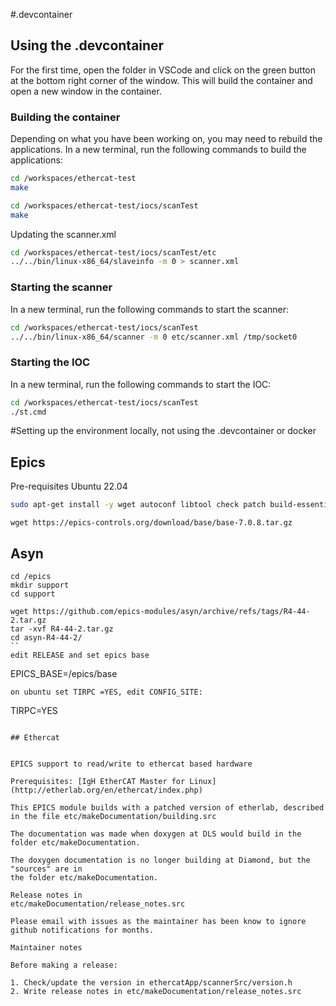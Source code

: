 #.devcontainer

## Using the .devcontainer
For the first time, open the folder in VSCode and click on the green button at the bottom right corner of the window. This will build the container and open a new window in the container.

### Building the container
Depending on what you have been working on, you may need to rebuild the applications.
In a new terminal, run the following commands to build the applications:


```bash
cd /workspaces/ethercat-test
make

```

```bash
cd /workspaces/ethercat-test/iocs/scanTest
make

```
Updating the scanner.xml
```bash
cd /workspaces/ethercat-test/iocs/scanTest/etc
../../bin/linux-x86_64/slaveinfo -m 0 > scanner.xml
```



### Starting the scanner
In a new terminal, run the following commands to start the scanner:

```bash
cd /workspaces/ethercat-test/iocs/scanTest
../../bin/linux-x86_64/scanner -m 0 etc/scanner.xml /tmp/socket0

```
### Starting the IOC
In a new terminal, run the following commands to start the IOC:

```bash
cd /workspaces/ethercat-test/iocs/scanTest
./st.cmd

```



#Setting up the environment locally, not using the .devcontainer or docker

## Epics
Pre-requisites Ubuntu 22.04

```bash
sudo apt-get install -y wget autoconf libtool check patch build-essential libreadline-dev re2c libxml2-dev tmux software-properties-common python3-libxml2 python3
```

```
wget https://epics-controls.org/download/base/base-7.0.8.tar.gz
```

## Asyn

```
cd /epics
mkdir support
cd support

wget https://github.com/epics-modules/asyn/archive/refs/tags/R4-44-2.tar.gz
tar -xvf R4-44-2.tar.gz
cd asyn-R4-44-2/
``
edit RELEASE and set epics base

```
EPICS_BASE=/epics/base
```
on ubuntu set TIRPC =YES, edit CONFIG_SITE:
```
TIRPC=YES
```

## Ethercat


EPICS support to read/write to ethercat based hardware

Prerequisites: [IgH EtherCAT Master for Linux](http://etherlab.org/en/ethercat/index.php)

This EPICS module builds with a patched version of etherlab, described in the file etc/makeDocumentation/building.src

The documentation was made when doxygen at DLS would build in the
folder etc/makeDocumentation.

The doxygen documentation is no longer building at Diamond, but the "sources" are in
the folder etc/makeDocumentation.

Release notes in
etc/makeDocumentation/release_notes.src

Please email with issues as the maintainer has been know to ignore
github notifications for months.

Maintainer notes

Before making a release:

1. Check/update the version in ethercatApp/scannerSrc/version.h
2. Write release notes in etc/makeDocumentation/release_notes.src
